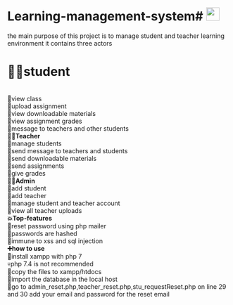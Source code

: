 # Learning-management-system# <img src="https://raw.githubusercontent.com/MartinHeinz/MartinHeinz/master/wave.gif" width="30px">

the main purpose of this project is to manage student and teacher learning environment 
it contains three actors

**<h1>👨‍🎓student**</h1><br />
💪view class<br />
💪upload assignment<br />
💪view downloadable materials<br />
💪view assignment grades<br />
💪message to teachers and other students<br />
**👩‍🏫Teacher**<br />
💪manage students<br />
💪send message to  teachers and students<br />
💪send downloadable materials<br />
💪send assignments<br />
💪give grades<br />
**👷‍♂️Admin<br />**
💪add student<br />
💪add teacher<br />
💪manage student and teacher account<br />
💪view all teacher uploads <br />
**💥Top-features <br />**
💪reset password  using php mailer<br />
💪passwords are hashed<br />
💪immune to xss and sql injection<br />
**➕how to use<br />**
💪install xampp with php 7<br />
💀php 7.4 is not recommended <br />
💪copy the files to xampp/htdocs <br />
💪import the database in the local host <br />
💪go to admin_reset.php,teacher_reset.php,stu_requestReset.php on line 29 and 30 add your email and password for the reset email<br />
